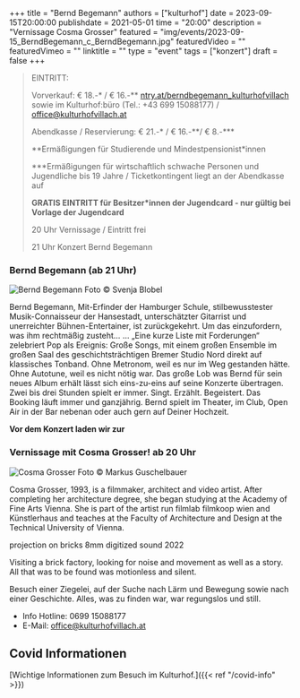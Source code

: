 +++
title = "Bernd Begemann"
authors = ["kulturhof"]
date = 2023-09-15T20:00:00
publishdate = 2021-05-01
time = "20:00"
description = "Vernissage Cosma Grosser"
featured = "img/events/2023-09-15_BerndBegemann_c_BerndBegemann.jpg"
featuredVideo = ""
featuredVimeo = ""
linktitle = ""
type = "event"
tags = ["konzert"]
draft = false
+++

> EINTRITT: 
> 
> Vorverkauf: € 18.-\* / € 16.-\*\* [ntry.at/berndbegemann_kulturhofvillach](https://ntry.at/berndbegemann_kulturhofvillach) sowie im Kulturhof:büro (Tel.: +43 699 15088177) / office@kulturhofvillach.at
>
> Abendkasse / Reservierung: € 21.-\* / € 16.-\*\*/ € 8.-\*\*\*
> 
> \*\*Ermäßigungen für Studierende und Mindestpensionist\*innen
> 
> \*\*\*Ermäßigungen für wirtschaftlich schwache Personen und Jugendliche bis 19 Jahre / Ticketkontingent liegt an der Abendkasse auf
> 
> **GRATIS EINTRITT für Besitzer\*innen der Jugendcard - nur gültig bei Vorlage der Jugendcard**
>
> 20 Uhr Vernissage / Eintritt frei
>
> 21 Uhr Konzert Bernd Begemann


### Bernd Begemann (ab 21 Uhr)

![Bernd Begemann](/img/events/2023-09-15_Bernd_Begemann.jpg)
Foto © Svenja Blobel

Bernd Begemann, Mit-Erfinder der Hamburger Schule, stilbewusstester Musik-Connaisseur der Hansestadt, unterschätzter Gitarrist und unerreichter Bühnen-Entertainer, ist zurückgekehrt. Um das einzufordern, was ihm rechtmäßig zusteht…
… „Eine kurze Liste mit Forderungen“ zelebriert Pop als Ereignis: Große Songs, mit einem großen Ensemble im großen Saal des geschichtsträchtigen Bremer Studio Nord direkt auf klassisches Tonband.
Ohne Metronom, weil es nur im Weg gestanden hätte.
Ohne Autotune, weil es nicht nötig war.
Das große Lob was Bernd für sein neues Album erhält lässt sich eins-zu-eins auf seine Konzerte übertragen. Zwei bis drei Stunden spielt er immer. Singt. Erzählt. Begeistert.
Das Booking läuft immer und ganzjährig.  Bernd spielt im Theater, im Club, Open Air in der Bar nebenan oder auch gern auf Deiner Hochzeit.


**Vor dem Konzert laden wir zur** 
### Vernissage mit Cosma Grosser! ab 20 Uhr

![Cosma Grosser](/img/events/2023-09-15_CosmaGrosser_c_MarkusGuschelbauer.jpeg)
Foto © Markus Guschelbauer

Cosma Grosser, 1993, is a filmmaker, architect and video artist. After completing her architecture degree, she began studying at the Academy of Fine Arts Vienna. She is part of the artist run filmlab filmkoop wien and Künstlerhaus and teaches at the Faculty of Architecture and Design at the Technical University of Vienna.

projection on bricks
8mm digitized
sound
2022

Visiting a brick factory, looking for noise and
movement as well as a story. All that was to
be found was motionless and silent.

Besuch einer Ziegelei, auf der Suche nach Lärm
und Bewegung sowie nach einer Geschichte. Alles,
was zu finden war, war regungslos und still.



- Info Hotline: 0699 15088177 
- E-Mail: office@kulturhofvillach.at

## Covid Informationen 

[Wichtige Informationen zum Besuch im Kulturhof.]({{< ref "/covid-info" >}})
